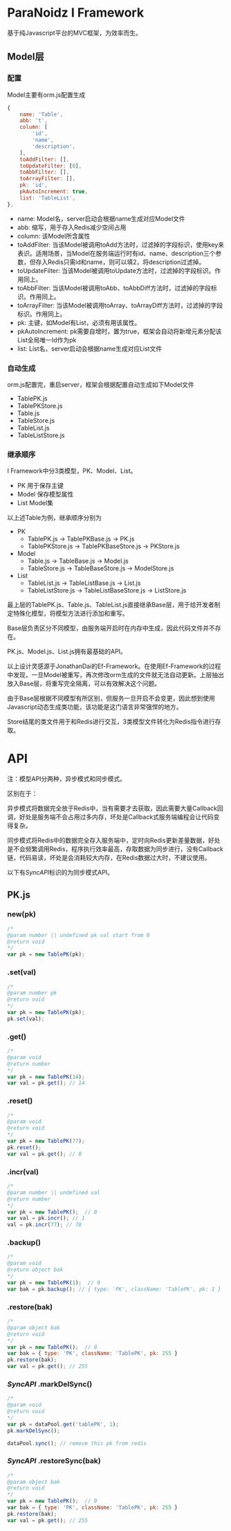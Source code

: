ParaNoidz I Framework
===

基于纯Javascript平台的MVC框架，为效率而生。

## Model层

### 配置
Model主要有orm.js配置生成

```js
{                         
    name: 'Table',        
    abb: 't',             
    column: [             
        'id',             
        'name',           
        'description',    
    ],                    
    toAddFilter: [],      
    toUpdateFilter: [0],  
    toAbbFilter: [],      
    toArrayFilter: [],    
    pk: 'id',             
    pkAutoIncrement: true,
    list: 'TableList',    
},                        
```

* name: Model名，server启动会根据name生成对应Model文件
* abb: 缩写，用于存入Redis减少空间占用
* column: 该Model所含属性
* toAddFilter: 当该Model被调用toAdd方法时，过滤掉的字段标识，使用key来表识。适用场景，当Model在服务端运行时有id、name、description三个参数，但存入Redis只需id和name，则可以填2，将description过滤掉。
* toUpdateFilter: 当该Model被调用toUpdate方法时，过滤掉的字段标识。作用同上。
* toAbbFilter: 当该Model被调用toAbb、toAbbDiff方法时，过滤掉的字段标识。作用同上。
* toArrayFilter: 当该Model被调用toArray、toArrayDiff方法时，过滤掉的字段标识。作用同上。
* pk: 主键，如Model有List，必须有用该属性。
* pkAutoIncrement: pk需要自增时，置为true，框架会自动将新增元素分配该List全局唯一Id作为pk
* list: List名，server启动会根据name生成对应List文件

### 自动生成
orm.js配置完，重启server，框架会根据配置自动生成如下Model文件

* TablePK.js
* TablePKStore.js
* Table.js
* TableStore.js
* TableList.js
* TableListStore.js

### 继承顺序

I Framework中分3类模型，PK、Model、List。

* PK 用于保存主键
* Model 保存模型属性
* List Model集

以上述Table为例，继承顺序分别为

* PK
  * TablePK.js -> TablePKBase.js -> PK.js
  * TablePKStore.js -> TablePKBaseStore.js -> PKStore.js
* Model
  * Table.js -> TableBase.js -> Model.js
  * TableStore.js -> TableBaseStore.js -> ModelStore.js
* List
  * TableList.js -> TableListBase.js -> List.js
  * TableListStore.js -> TableListBaseStore.js -> ListStore.js

最上层的TablePK.js、Table.js、TableList.js直接继承Base层，用于给开发者制定特殊化模型，将模型方法进行添加和重写。

Base层负责区分不同模型，由服务端开启时在内存中生成，因此代码文件并不存在。

PK.js、Model.js、List.js拥有最基础的API。

以上设计灵感源于JonathanDai的Ef-Framework。在使用Ef-Framework的过程中发现，一旦Model被重写，再次修改orm生成的文件就无法自动更新。上层抽出放入Base层，将重写完全隔离，可以有效解决这个问题。

由于Base层根据不同模型有所区别，但服务一旦开启不会变更，因此想到使用Javascript动态生成类功能，该功能是这门语言非常强悍的地方。

Store结尾的类文件用于和Redis进行交互，3类模型文件转化为Redis指令进行存取。

# API
注：模型API分两种，异步模式和同步模式。

区别在于：

异步模式将数据完全放于Redis中，当有需要才去获取，因此需要大量Callback回调，好处是服务端不会占用过多内存，坏处是Callback式服务端编程会让代码变得复杂。

同步模式将Redis中的数据完全存入服务端中，定时向Redis更新差量数据，好处是不会频繁调用Redis，程序执行效率最高，存取数据为同步进行，没有Callback链，代码易读，坏处是会消耗较大内存，在Redis数据过大时，不建议使用。

以下有*SyncAPI*标识的为同步模式API。

## PK.js

### new(pk)

```js
/*
@param number || undefined pk val start from 0
@return void
*/
var pk = new TablePK(pk);
```

### .set(val)

```js
/*
@param number pk
@return void
*/
var pk = new TablePK(pk);
pk.set(val);
```

### .get()

```js
/*
@param void
@return number
*/
var pk = new TablePK(14);
var val = pk.get(); // 14
```

### .reset()

```js
/*
@param void
@return void
*/
var pk = new TablePK(77);
pk.reset();
var val = pk.get(); // 0
```

### .incr(val)

```js
/*
@param number || undefined val
@return number
*/
var pk = new TablePK();  // 0
var val = pk.incr(); // 1
val = pk.incr(77); // 78
```


### .backup()

```js
/*
@param void
@return object bak
*/
var pk = new TablePK(1);  // 0
var bak = pk.backup(); // { type: 'PK', className: 'TablePK', pk: 1 }
```

### .restore(bak)

```js
/*
@param object bak
@return void
*/
var pk = new TablePK();  // 0
var bak = { type: 'PK', className: 'TablePK', pk: 255 }
pk.restore(bak);
var val = pk.get(); // 255
```

### *SyncAPI* .markDelSync() 

```js
/*
@param void
@return void
*/
var pk = dataPool.get('tablePK', 1);
pk.markDelSync();

dataPool.sync(); // remove this pk from redis
```

### *SyncAPI* .restoreSync(bak)

```js
/*
@param object bak
@return void
*/
var pk = new TablePK();  // 0
var bak = { type: 'PK', className: 'TablePK', pk: 255 }
pk.restore(bak);
var val = pk.get(); // 255
```



